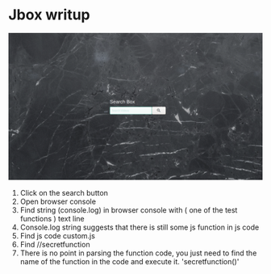 <h1>Jbox writup</h1>

![This is an image](https://github.com/infosecby/InfoSecBY-CTF/blob/main/CTF%202021/Tasks/Hello/JBox/JBox.png)
 
1) Click on the search button 
2) Open browser console 
3) Find string (console.log) in browser console with ( one of the test functions ) text line 
4) Сonsole.log string suggests that there is still some js function in js code 
5) Find  js code custom.js 
6) Find //secretfunction 
7) There is no point in parsing the function code, you just need to find the name of the function in the code and execute it. 'secretfunction()'


